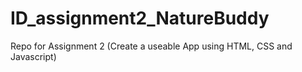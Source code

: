 # ID_assignment2_NatureBuddy
Repo for Assignment 2 (Create a useable App using HTML, CSS and Javascript)
